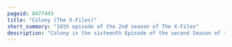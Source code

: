 ```yaml
---
pageid: 8477443
title: "Colony (The X-Files)"
short_summary: "16th episode of the 2nd season of The X-Files"
description: "Colony is the sixteenth Episode of the second Season of the american Science Fiction Television Series the X-Files. It premiered on the Fox Network on february 10 1995. It was directed by nick Marck and written by Series Creator chris Carter based on a Story developed by Carter and led by lead Actor David Duchovny. 'Colony' featured guest Appearances by Megan Leitch, Peter Donat and Brian Thompson. The Episode helped explore the Series' overarching Mythology. Colony earned a nielsen Household Rating of 10. 3, being watched by 9. 8 million Households in its initial Broadcast. 'Colony' is a two-part Episode, with the Plot continuing in the next Episode, 'End Game'."
---
```

